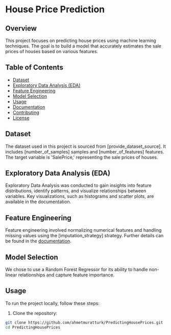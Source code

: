 # House Price Prediction

## Overview

This project focuses on predicting house prices using machine learning techniques. The goal is to build a model that accurately estimates the sale prices of houses based on various features.

## Table of Contents

- [Dataset](#dataset)
- [Exploratory Data Analysis (EDA)](#eda)
- [Feature Engineering](#feature-engineering)
- [Model Selection](#model-selection)
- [Usage](#usage)
- [Documentation](#documentation)
- [Contributing](#contributing)
- [License](#license)

## Dataset

The dataset used in this project is sourced from [provide_dataset_source]. It includes [number_of_samples] samples and [number_of_features] features. The target variable is 'SalePrice,' representing the sale prices of houses.

## Exploratory Data Analysis (EDA)

Exploratory Data Analysis was conducted to gain insights into feature distributions, identify patterns, and visualize relationships between variables. Key visualizations, such as histograms and scatter plots, are available in the documentation.

## Feature Engineering

Feature engineering involved normalizing numerical features and handling missing values using the [imputation_strategy] strategy. Further details can be found in the [documentation](#documentation).

## Model Selection

We chose to use a Random Forest Regressor for its ability to handle non-linear relationships and capture feature importance.

## Usage

To run the project locally, follow these steps:

1. Clone the repository:

```bash
git clone https://github.com/ahmetmuratturk/PredictingHousePrices.git
cd PredictingHousePrices
